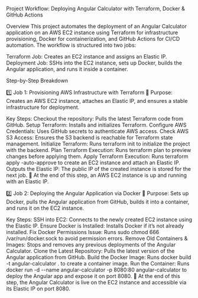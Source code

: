 Project Workflow: Deploying Angular Calculator with Terraform, Docker & GitHub Actions

Overview
This project automates the deployment of an Angular Calculator application on an AWS EC2 instance using Terraform for infrastructure provisioning, Docker for containerization, and GitHub Actions for CI/CD automation.
The workflow is structured into two jobs:

Terraform Job: Creates an EC2 instance and assigns an Elastic IP.
Deployment Job: SSHs into the EC2 instance, sets up Docker, builds the Angular application, and runs it inside a container.

Step-by-Step Breakdown

1️⃣ Job 1: Provisioning AWS Infrastructure with Terraform
📌 Purpose: Creates an AWS EC2 instance, attaches an Elastic IP, and ensures a stable infrastructure for deployment.

Key Steps:
Checkout the repository: Pulls the latest Terraform code from GitHub.
Setup Terraform: Installs and initializes Terraform.
Configure AWS Credentials: Uses GitHub secrets to authenticate AWS access.
Check AWS S3 Access: Ensures the S3 backend is reachable for Terraform state management.
Initialize Terraform: Runs terraform init to initialize the project with the backend.
Plan Terraform Execution: Runs terraform plan to preview changes before applying them.
Apply Terraform Execution: Runs terraform apply -auto-approve to create an EC2 instance and attach an Elastic IP.
Outputs the Elastic IP: The public IP of the created instance is stored for the next job.
🚀 At the end of this step, an AWS EC2 instance is up and running with an Elastic IP.


2️⃣ Job 2: Deploying the Angular Application via Docker
📌 Purpose: Sets up Docker, pulls the Angular application from GitHub, builds it into a container, and runs it on the EC2 instance.

Key Steps:
SSH into EC2: Connects to the newly created EC2 instance using the Elastic IP.
Ensure Docker is Installed: Installs Docker if it’s not already installed.
Fix Docker Permissions Issue: Runs sudo chmod 666 /var/run/docker.sock to avoid permission errors.
Remove Old Containers & Images: Stops and removes any previous deployments of the Angular Calculator.
Clone the Latest Repository: Pulls the latest version of the Angular application from GitHub.
Build the Docker Image: Runs docker build -t angular-calculator . to create a container image.
Run the Container: Runs docker run -d --name angular-calculator -p 8080:80 angular-calculator to deploy the Angular app and expose it on port 8080.
🚀 At the end of this step, the Angular Calculator is live on the EC2 instance and accessible via its Elastic IP on port 8080.
